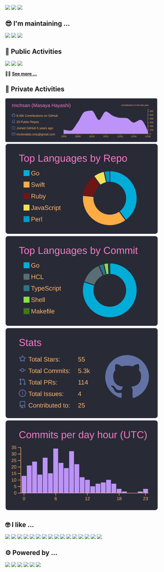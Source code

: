 [![](https://komarev.com/ghpvc/?username=rinchsan&color=000000&label=👟)](https://github.com/rinchsan)
[![](https://img.shields.io/badge/-Twitter-000?style=flat&logo=twitter)](https://twitter.com/rinchsan)
[![](https://img.shields.io/badge/-Zenn-000?style=flat&logo=zenn)](https://zenn.dev/rinchsan)

## :sunglasses: I'm maintaining ...

[![](https://github-readme-stats.vercel.app/api/pin?username=rinchsan&theme=gruvbox&repo=gosimports)](https://github.com/rinchsan/gosimports)
[![](https://github-readme-stats.vercel.app/api/pin?username=rinchsan&theme=gruvbox&repo=renovate-config-validator)](https://github.com/rinchsan/renovate-config-validator)
[![](https://github-readme-stats.vercel.app/api/pin?username=rinchsan&theme=gruvbox&repo=device-check-go)](https://github.com/rinchsan/device-check-go)

## :space_invader: Public Activities

[![](https://github-readme-stats.vercel.app/api/top-langs?username=rinchsan&theme=gruvbox&layout=compact&langs_count=10)](https://github.com/rinchsan)
[![](https://github-readme-stats.vercel.app/api?username=rinchsan&theme=gruvbox&show_icons=true&include_all_commits=true)](https://github.com/rinchsan)
[![](https://github-profile-trophy.vercel.app?username=rinchsan&theme=gruvbox&rank=SECRET,SSS,SS,S,AAA,AA,A,B)](https://github.com/rinchsan)

:running_man: **[See more ...](https://github.com/pulls?q=involves%3Arinchsan+-author%3Aapp%2Frenovate+sort%3Aupdated-desc+is%3Apublic+)**

## :robot: Private Activities

[![](profile-summary-card-output/dracula/0-profile-details.svg)](https://github.com/rinchsan)
[![](profile-summary-card-output/dracula/1-repos-per-language.svg)](https://github.com/rinchsan)
[![](profile-summary-card-output/dracula/2-most-commit-language.svg)](https://github.com/rinchsan)
[![](profile-summary-card-output/dracula/3-stats.svg)](https://github.com/rinchsan)
[![](profile-summary-card-output/dracula/4-productive-time.svg)](https://github.com/rinchsan)

## :nerd_face: I like ...

[![](https://img.shields.io/badge/-Go-000?style=flat&logo=go)](https://github.com/rinchsan)
[![](https://img.shields.io/badge/-Docker-000?style=flat&logo=docker)](https://github.com/rinchsan)
[![](https://img.shields.io/badge/-MySQL-000?style=flat&logo=mysql)](https://github.com/rinchsan)
[![](https://img.shields.io/badge/-Redis-000?style=flat&logo=redis)](https://github.com/rinchsan)
[![](https://img.shields.io/badge/-Elasticsearch-000?style=flat&logo=elasticsearch)](https://github.com/rinchsan)
[![](https://img.shields.io/badge/-AWS-000?style=flat&logo=amazon-aws)](https://github.com/rinchsan)
[![](https://img.shields.io/badge/-GCP-000?style=flat&logo=google-cloud)](https://github.com/rinchsan)
[![](https://img.shields.io/badge/-Firebase-000?style=flat&logo=firebase)](https://github.com/rinchsan)
[![](https://img.shields.io/badge/-Datadog-000?style=flat&logo=datadog)](https://github.com/rinchsan)
[![](https://img.shields.io/badge/-Terraform-000?style=flat&logo=terraform)](https://github.com/rinchsan)
[![](https://img.shields.io/badge/-GitHub_Actions-000?style=flat&logo=github-actions)](https://github.com/rinchsan)
[![](https://img.shields.io/badge/-Renovate-000?style=flat&logo=renovatebot)](https://github.com/rinchsan)
[![](https://img.shields.io/badge/-Codecov-000?style=flat&logo=codecov)](https://github.com/rinchsan)
[![](https://img.shields.io/badge/-GitHub-000?style=flat&logo=github)](https://github.com/rinchsan)
[![](https://img.shields.io/badge/-Slack-000?style=flat&logo=slack)](https://github.com/rinchsan)
[![](https://img.shields.io/badge/-Notion-000?style=flat&logo=notion)](https://github.com/rinchsan)

## :gear: Powered by ...

[![](https://img.shields.io/badge/-Shields.io-000?style=flat&logo=shields-dot-io)](https://shields.io)
[![](https://img.shields.io/badge/-Simple%20Icons-000?style=flat&logo=simple-icons)](https://simpleicons.org)
[![](https://img.shields.io/badge/-github--readme--stats-000?style=flat&logo=github)](https://github.com/anuraghazra/github-readme-stats)
[![](https://img.shields.io/badge/-github--profile--trophy-000?style=flat&logo=github)](https://github.com/ryo-ma/github-profile-trophy)
[![](https://img.shields.io/badge/-github--profile--summary--cards-000?style=flat&logo=github)](https://github.com/vn7n24fzkq/github-profile-summary-cards)
[![](https://img.shields.io/badge/-github--profile--views--counter-000?style=flat&logo=github)](https://github.com/antonkomarev/github-profile-views-counter)
